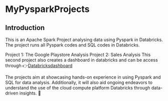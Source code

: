 # MyPysparkProjects

##  Introduction
This is an Apache Spark Project analysing data using Pyspark in Databricks.
The project runs all Pyspark codes and SQL codes in Databricks.


Project 1: The Google Playstore Analysis
Project 2: Sales Analysis
This second project also creates a dashboard in databricks and can be access through 👉[Databricksdashboard](https://databricks-prod-cloudfront.cloud.databricks.com/public/4027ec902e239c93eaaa8714f173bcfc/1343429096759292/3078158866193990/6632974093078969/latest.html)    

The projects aim at showcasing hands-on experience in using Pyspark and SQL for data analysis. 
Additionally, it will also aid ongoing endeavors to understand the use of the cloud compute platform Databricks through data-driven insights. 🌟

